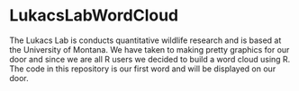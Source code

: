 # LukacsLabWordCloud

The Lukacs Lab is conducts quantitative wildlife research and is based at the University of Montana.  We have taken to making pretty graphics for our door and since we are all R users we decided to build a word cloud using R.  The code in this repository is our first word and will be displayed on our door.
